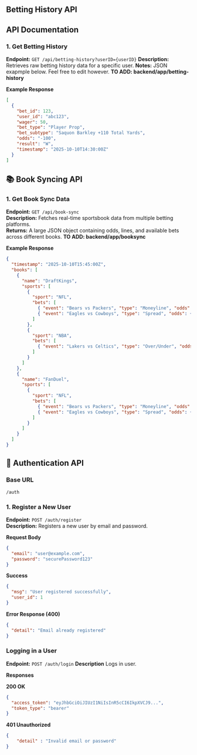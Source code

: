 ## Betting History API

## API Documentation

### 1. Get Betting History
**Endpoint:** `GET /api/betting-history?userID={userID}`
**Description:** Retrieves raw betting history data for a specific user. 
**Notes:** JSON exapmple below. Feel free to edit however.
**TO ADD: backend/app/betting-history**

**Example Response**
```json
[
  {
    "bet_id": 123,
    "user_id": "abc123",
    "wager": 50,
    "bet_type": "Player Prop",
    "bet_subtype": "Saquon Barkley +110 Total Yards",
    "odds": "-100",
    "result": "W",
    "timestamp": "2025-10-10T14:30:00Z"
  }
]
```

## 📚 Book Syncing API

### 1. Get Book Sync Data
**Endpoint:** `GET /api/book-sync`  
**Description:** Fetches real-time sportsbook data from multiple betting platforms.  
**Returns:** A large JSON object containing odds, lines, and available bets across different books. **TO ADD: backend/app/booksync**

**Example Response**
```json
{
  "timestamp": "2025-10-10T15:45:00Z",
  "books": [
    {
      "name": "DraftKings",
      "sports": [
        {
          "sport": "NFL",
          "bets": [
            { "event": "Bears vs Packers", "type": "Moneyline", "odds": { "Bears": "+180", "Packers": "-220" } },
            { "event": "Eagles vs Cowboys", "type": "Spread", "odds": { "Eagles": "-3.5 (-110)", "Cowboys": "+3.5 (-110)" } }
          ]
        },
        {
          "sport": "NBA",
          "bets": [
            { "event": "Lakers vs Celtics", "type": "Over/Under", "odds": { "Over 228.5": "-115", "Under 228.5": "-105" } }
          ]
        }
      ]
    },
    {
      "name": "FanDuel",
      "sports": [
        {
          "sport": "NFL",
          "bets": [
            { "event": "Bears vs Packers", "type": "Moneyline", "odds": { "Bears": "+190", "Packers": "-230" } },
            { "event": "Eagles vs Cowboys", "type": "Spread", "odds": { "Eagles": "-3 (-110)", "Cowboys": "+3 (-110)" } }
          ]
        }
      ]
    }
  ]
}

```

## 🔐 Authentication API

### Base URL
`/auth`

### 1. Register a New User
**Endpoint:** `POST /auth/register`  
**Description:** Registers a new user by email and password. 

**Request Body**
```json
{
  "email": "user@example.com",
  "password": "securePassword123"
}
```
**Success**
```json
{
  "msg": "User registered successfully",
  "user_id": 1
}
```
**Error Response (400)**
```json
{
  "detail": "Email already registered"
}
```

### Logging in a User
**Endpoint:** `POST /auth/login`
**Description** Logs in user.

**Responses**

**200 OK**
```json
{
  "access_token": "eyJhbGciOiJIUzI1NiIsInR5cCI6IkpXVCJ9...",
  "token_type": "bearer"
}
```
**401 Unauthorized**
```json
{
    "detail" : "Invalid email or password"
}
```

